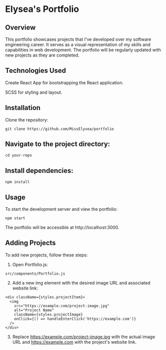 # Elysea's Portfolio

## Overview

This portfolio showcases projects that I've developed over my software engineering career. It serves as a visual representation of my skills and capabilities in web development. The portfolio will be regularly updated with new projects as they are completed.

## Technologies Used

Create React App for bootstrapping the React application.

SCSS for styling and layout.

## Installation

Clone the repository:

```
git clone https://github.com/MissElysea/portfolio
```

## Navigate to the project directory:

```
cd your-repo
``` 

## Install dependencies:

```
npm install
```

## Usage

To start the development server and view the portfolio:

```
npm start
```

The portfolio will be accessible at http://localhost:3000.

## Adding Projects

To add new projects, follow these steps:

1. Open Portfolio.js:

```
src/components/Portfolio.js
```

2. Add a new img element with the desired image URL and associated website link:

```
<div className={styles.projectItem}>
  <img
    src="https://example.com/project-image.jpg"
    alt="Project Name"
    className={styles.projectImage}
    onClick={() => handleEnterClick('https://example.com')}
  />
</div>
```

3. Replace https://example.com/project-image.jpg with the actual image URL and https://example.com with the project's website link.